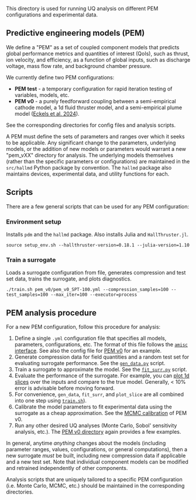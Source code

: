 This directory is used for running UQ analysis on different PEM configurations and experimental data.

## Predictive engineering models (PEM)

We define a "PEM" as a set of coupled component models that predicts global performance metrics and quantities of interest (QoIs), such as thrust, ion velocity, and efficiency, as a function of global inputs, such as discharge voltage, mass flow rate, and background chamber pressure.

We currently define two PEM configurations:

- **PEM test** - a temporary configuration for rapid iteration testing of variables, models, etc.
- **PEM v0** - a purely feedforward coupling between a semi-empirical cathode model, a 1d fluid thruster model, and a semi-empirical plume model ([Eckels et al. 2024](https://rdcu.be/dVmim)).

See the corresponding directories for config files and analysis scripts.

A PEM must define the sets of parameters and ranges over which it seeks to be applicable. Any significant change to the parameters, underlying models, or the addition of new models or parameters would warrant a new "pem_vXX" directory for analysis. The underlying models themselves (rather than the specific parameters or configurations) are maintained in the `src/hallmd` Python package by convention. The `hallmd` package also maintains devices, experimental data, and utility functions for each.

## Scripts
There are a few general scripts that can be used for any PEM configuration:

### Environment setup
Installs `pdm` and the `hallmd` package. Also installs Julia and `HallThruster.jl`.
```shell
source setup_env.sh --hallthruster-version=0.18.1 --julia-version=1.10
```

### Train a surrogate
Loads a surrogate configuration from file, generates compression and test set data, trains the surrogate, and plots diagnostics.
```shell
./train.sh pem_v0/pem_v0_SPT-100.yml --compression_samples=100 --test_samples=100 --max_iter=100 --executor=process
```

## PEM analysis procedure
For a new PEM configuration, follow this procedure for analysis:

1. Define a single `.yml` configuration file that specifies all models, parameters, configurations, etc. The format of this file follows the [`amisc` interface](https://eckelsjd.github.io/amisc/guides/config_file/). See also the config file for [PEM v0](pem_v0/pem_v0_SPT-100.yml) for an example.
1. Generate compression data for field quantities and a random test set for evaluating surrogate performance. See the [`gen_data.py`](gen_data.py) script.
1. Train a surrogate to approximate the model. See the [`fit_surr.py`](fit_surr.py) script.
1. Evaluate the performance of the surrogate. For example, you can [plot 1d slices](plot_slice.py) over the inputs and compare to the true model. Generally, < 10\% error is advisable before moving forward.
1. For convenience, `gen_data`, `fit_surr`, and `plot_slice` are all combined into one step using [`train.sh`](train.sh)).
1. Calibrate the model parameters to fit experimental data using the surrogate as a cheap approximation. See the [MCMC calibration](pem_v0/mcmc.py) of PEM v0.
1. Run any other desired UQ analyses (Monte Carlo, Sobol' sensitivity analysis, etc.). The [PEM v0 directory](pem_v0) again provides a few examples.

In general, anytime _anything_ changes about the models (including parameter ranges, values, configurations, or general computations), then a new surrogate _must_ be built, including new compression data if applicable and a new test set. Note that individual component models can be modified and retrained independently of other components.

Analysis scripts that are uniquely tailored to a specific PEM configuration (i.e. Monte Carlo, MCMC, etc.) should be maintained in the corresponding directories.
